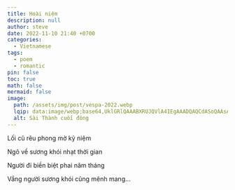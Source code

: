 ```yaml
---
title: Hoài niệm
description: null
author: steve
date: 2022-11-10 21:40 +0700
categories:
  - Vietnamese
tags:
  - poem
  - romantic
pin: false
toc: true
math: false
mermaid: false
image:
  path: /assets/img/post/vespa-2022.webp
  lqip: data:image/webp;base64,UklGRlQAAABXRUJQVlA4IEgAAADQAQCdASoQAAsABUB8JZQAAbt2QzUVwAD+3XIV+Huwxxbt6NKjgSyUsrknXvHHbgP3B67Co78veBselKsKqnn/DbAj3MwlwAA=
  alt: Sài Thành cuối đông
---
```

Lối cũ rêu phong mờ kỷ niệm

Ngõ về sương khói nhạt thời gian

Người đi biền biệt phai năm tháng

Vắng người sương khói cũng mênh mang…
